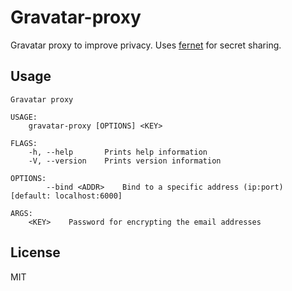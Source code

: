 # Gravatar-proxy

Gravatar proxy to improve privacy. Uses [fernet](https://github.com/fernet/spec) for secret sharing.

## Usage

```
Gravatar proxy

USAGE:
    gravatar-proxy [OPTIONS] <KEY>

FLAGS:
    -h, --help       Prints help information
    -V, --version    Prints version information

OPTIONS:
        --bind <ADDR>    Bind to a specific address (ip:port) [default: localhost:6000]

ARGS:
    <KEY>    Password for encrypting the email addresses
```

## License

MIT
